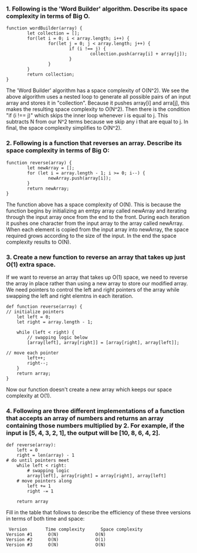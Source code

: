 ### 1. Following is the 'Word Builder' algorithm. Describe its space complexity in terms of Big O.
```
function wordBuilder(array) { 
		let collection = [];
		for(let i = 0; i < array.length; i++) { 
				for(let j = 0; j < array.length; j++) {
						if (i !== j) {
								collection.push(array[i] + array[j]);
						}
				}
		}
		return collection; 
}
```
The 'Word Builder' algorithm has a space complexity of O(N^2). We see the above algorithm uses a nested loop to generate all possible pairs of an input array and stores it in "collection". Because it pushes array[i] and arra[j], this makes the resulting space complexity to O(N^2). Then there is the condition "if (i !== j)" which skips the inner loop whenever i is equal to j. This subtracts N from our N^2 terms because we skip any i that are equal to j. In final, the space complexity simplifies to O(N^2).

### 2. Following is a function that reverses an array. Describe its space complexity in terms of Big O:
```
function reverse(array) { 
		let newArray = [];
		for (let i = array.length - 1; i >= 0; i--) { 
				newArray.push(array[i]);
		}
		return newArray;
}
```
The function above has a space complexity of O(N). This is because the function begins by initializing an emtpy array called newArray and iterating through the input array once from the end to the front. During each iteration it pushes one character from the input array to the array called newArray. When each element is copied from the input array into newArray, the space required grows according to the size of the input. In the end the space complexity results to O(N).

### 3. Create a new function to reverse an array that takes up just O(1) extra space.
If we want to reverse an array that takes up O(1) space, we need to reverse the array in place rather than using a new array to store our modified array. We need pointers to control the left and right pointers of the array while swapping the left and right elemtns in each iteration.
```
def function reverse(array) {
// initialize pointers
    let left = 0;
    let right = array.length - 1;

    while (left < right) {
        // swapping logic below
        [array[left], array[right]] = [array[right], array[left]];

// move each pointer 
        left++;
        right--;
    }
    return array;
}
```
Now our function doesn't create a new array which keeps our space complexity at O(1).

### 4. Following are three different implementations of a function that accepts an array of numbers and returns an array containing those numbers multiplied by 2. For example, if the input is [5, 4, 3, 2, 1], the output will be [10, 8, 6, 4, 2].
```
def reverse(array):
    left = 0
    right = len(array) - 1
# do until pointers meet
    while left < right:
        # swapping logic
        array[left], array[right] = array[right], array[left]
	# move pointers along
        left += 1
        right -= 1

    return array
```
Fill in the table that follows to describe the efficiency of these three versions in terms of both time and space:
```
 Version       Time complexity	    Space complexity
Version #1	    O(N)	          O(N)
Version #2	    O(N)	          O(1)
Version #3	    O(N)	          O(N)
```
